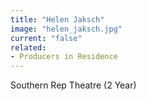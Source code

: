 ```yaml
---
title: "Helen Jaksch"
image: "helen_jaksch.jpg"
current: "false"
related:
- Producers in Residence
---
```


Southern Rep Theatre (2 Year)

